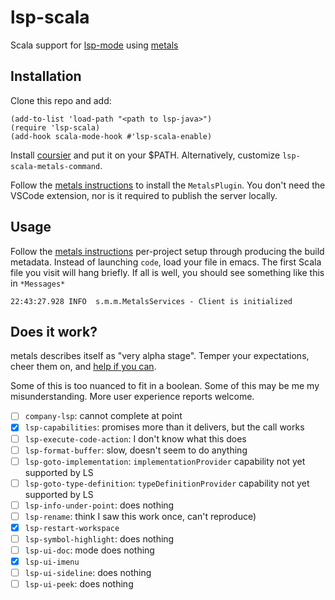 # lsp-scala

Scala support for [lsp-mode] using [metals]

## Installation

Clone this repo and add:

```emacs-lisp
(add-to-list 'load-path "<path to lsp-java>")
(require 'lsp-scala)
(add-hook scala-mode-hook #'lsp-scala-enable)
```

Install [coursier](https://github.com/coursier/coursier#command-line) and put it on your $PATH.  Alternatively, customize `lsp-scala-metals-command`.

Follow the [metals instructions](https://github.com/scalameta/metals/blob/master/BETA.md) to install the `MetalsPlugin`.  You don't need the VSCode extension, nor is it required to publish the server locally.

## Usage

Follow the [metals instructions](https://github.com/scalameta/metals/blob/master/BETA.md) per-project setup through producing the build metadata.  Instead of launching `code`, load your file in emacs.  The first Scala file you visit will hang briefly.  If all is well, you should see something like this in `*Messages*`

```
22:43:27.928 INFO  s.m.m.MetalsServices - Client is initialized
```

## Does it work?

metals describes itself as "very alpha stage".  Temper your expectations, cheer them on, and [help if you can](https://github.com/scalameta/metals/blob/master/CONTRIBUTING.md).

Some of this is too nuanced to fit in a boolean.  Some of this may be me my misunderstanding.  More user experience reports welcome.

* [ ] `company-lsp`: cannot complete at point
* [X] `lsp-capabilities`: promises more than it delivers, but the call works
* [ ] `lsp-execute-code-action`: I don't know what this does
* [ ] `lsp-format-buffer`: slow, doesn't seem to do anything
* [ ] `lsp-goto-implementation`: `implementationProvider` capability not yet supported by LS
* [ ] `lsp-goto-type-definition`: `typeDefinitionProvider` capability not yet supported by LS
* [ ] `lsp-info-under-point`: does nothing
* [ ] `lsp-rename`: think I saw this work once, can't reproduce)
* [X] `lsp-restart-workspace`
* [ ] `lsp-symbol-highlight`: does nothing
* [ ] `lsp-ui-doc`: mode does nothing
* [X] `lsp-ui-imenu`
* [ ] `lsp-ui-sideline`: does nothing
* [ ] `lsp-ui-peek`: does nothing

[lsp-mode]: https://github.com/emacs-lsp/lsp-mode
[metals]: https://github.com/scalameta/metals
